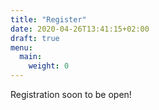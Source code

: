 ```yaml
---
title: "Register"
date: 2020-04-26T13:41:15+02:00
draft: true
menu:
  main:
    weight: 0
---
```


Registration soon to be open!

